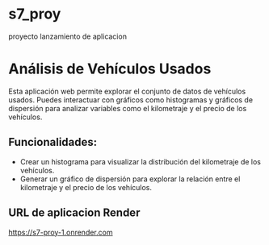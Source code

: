 # s7_proy
proyecto lanzamiento de aplicacion

# Análisis de Vehículos Usados

Esta aplicación web permite explorar el conjunto de datos de vehículos usados. Puedes interactuar con gráficos como histogramas y gráficos de dispersión para analizar variables como el kilometraje y el precio de los vehículos.

## Funcionalidades:
- Crear un histograma para visualizar la distribución del kilometraje de los vehículos.
- Generar un gráfico de dispersión para explorar la relación entre el kilometraje y el precio de los vehículos.


## URL de aplicacion Render
https://s7-proy-1.onrender.com

